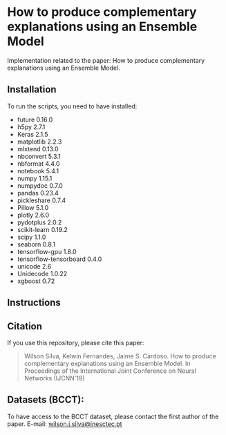# How to produce complementary explanations using an Ensemble Model 
Implementation related to the paper: How to produce complementary explanations using an Ensemble Model.

## Installation 
To run the scripts, you need to have installed: 
* future 0.16.0 
* h5py 2.7.1
* Keras 2.1.5
* matplotlib	2.2.3
* mlxtend	0.13.0
* nbconvert	5.3.1
* nbformat	4.4.0
* notebook	5.4.1
* numpy	1.15.1
* numpydoc	0.7.0
* pandas	0.23.4
* pickleshare	0.7.4
* Pillow	5.1.0
* plotly	2.6.0
* pydotplus	2.0.2
* scikit-learn	0.19.2
* scipy	1.1.0
* seaborn	0.8.1
* tensorflow-gpu	1.8.0
* tensorflow-tensorboard	0.4.0
* unicode	2.6
* Unidecode	1.0.22
* xgboost	0.72

## Instructions 


## Citation
If you use this repository, please cite this paper:
> Wilson Silva, Kelwin Fernandes, Jaime S. Cardoso. How to produce complementary explanations using an Ensemble Model. In Proceedings of the International Joint Conference on Neural Networks (IJCNN'19)

## Datasets (BCCT): 
To have access to the BCCT dataset, please contact the first author of the paper. E-mail: wilson.j.silva@inesctec.pt
